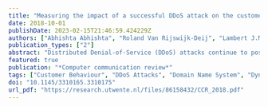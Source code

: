 ```yaml
---
title: "Measuring the impact of a successful DDoS attack on the customer behaviour of managed DNS service providers"
date: 2018-10-01
publishDate: 2023-02-15T21:46:59.424229Z
authors: ["Abhishta Abhishta", "Roland Van Rijswijk-Deij", "Lambert J.M. Nieuwenhuis"]
publication_types: ["2"]
abstract: "Distributed Denial-of-Service (DDoS) attacks continue to pose a serious threat to the availability of Internet services. The Domain Name System (DNS) is part of the core of the Internet and a crucial factor in the successful delivery of Internet services. Because of the importance of DNS, specialist service providers have sprung up in the market, that provide managed DNS services. One of their key selling points is that they protect DNS for a domain against DDoS attacks. But what if such a service becomes the target of a DDoS attack, and that attack succeeds? In this paper we analyse two such events, an attack on NS1 in May 2016, and an attack on Dyn in October 2016. We do this by analysing the change in the behaviour of the service's customers. For our analysis we leverage data from the OpenINTEL active DNS measurement system, which covers large parts of the global DNS over time. Our results show an almost immediate and statistically significant change in the behaviour of domains that use NS1 or Dyn as a DNS service provider. We observe a decline in the number of domains that exclusively use NS1 or Dyn as a managed DNS service provider, and see a shift toward risk spreading by using multiple providers. While a large managed DNS provider may be better equipped to protect against attacks, these two case studies show they are not impervious to them. This calls into question the wisdom of using a single provider for managed DNS. Our results show that spreading risk by using multiple providers is an effective countermeasure, albeit probably at a higher cost."
featured: true
publication: "*Computer communication review*"
tags: ["Customer Behaviour", "DDoS Attacks", "Domain Name System", "Dyn", "Economic Impact", "NS1", "22/3 OA procedure"]
doi: "10.1145/3310165.3310175"
url_pdf: "https://research.utwente.nl/files/86158432/CCR_2018.pdf"
---
```

